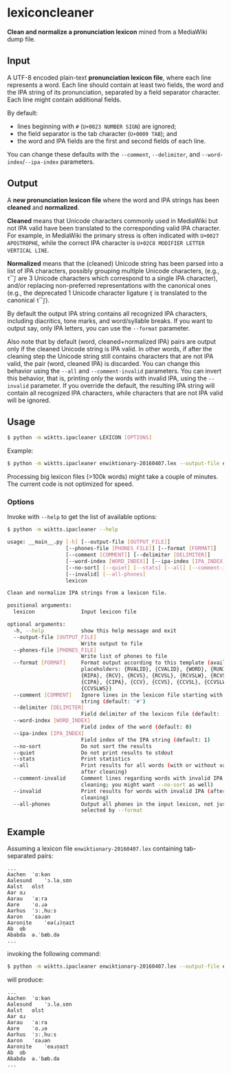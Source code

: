 # lexiconcleaner 

**Clean and normalize a pronunciation lexicon** mined from a MediaWiki dump file.


## Input

A UTF-8 encoded plain-text **pronunciation lexicon file**,
where each line represents a word.
Each line should contain at least two fields,
the word and the IPA string of its pronunciation,
separated by a field separator character.
Each line might contain additional fields.

By default:
* lines beginning with ``#`` (``U+0023 NUMBER SIGN``) are ignored;
* the field separator is the tab character (``U+0009 TAB``); and
* the word and IPA fields are the first and second fields of each line.

You can change these defaults with the ``--comment``, ``--delimiter``, and
``--word-index``/``--ipa-index`` parameters.


## Output

A **new pronunciation lexicon file** where the word and IPA strings
has been **cleaned** and **normalized**.

**Cleaned** means that Unicode characters commonly used in MediaWiki but not IPA valid
have been translated to the corresponding valid IPA character.
For example, in MediaWiki the primary stress is often indicated with ``U+0027 APOSTROPHE``,
while the correct IPA character is ``U+02C8 MODIFIER LETTER VERTICAL LINE``.

**Normalized** means that the (cleaned) Unicode string has been parsed into a list
of IPA characters, possibly grouping multiple Unicode characters,
(e.g., ``t͡ʃ`` are 3 Unicode characters which correspond to a single IPA character),
and/or replacing non-preferred representations with the canonical ones
(e.g., the deprecated 1 Unicode character ligature ``ʧ`` is translated to the canonical ``t͡ʃ``).

By default the output IPA string contains all recognized IPA characters,
including diacritics, tone marks, and word/syllable breaks.
If you want to output say, only IPA letters,
you can use the ``--format`` parameter.

Also note that by default (word, cleaned+normalized IPA) pairs
are output only if the cleaned Unicode string is IPA valid.
In other words, if after the cleaning step the Unicode string
still contains characters that are not IPA valid,
the pair (word, cleaned IPA) is discarded.
You can change this behavior using the ``--all`` and ``--comment-invalid`` parameters.
You can invert this behavior, that is, printing only the words with invalid IPA,
using the ``--invalid`` parameter.
If you override the default, the resulting IPA string will contain
all recognized IPA characters,
while characters that are not IPA valid will be ignored.


## Usage

```bash
$ python -m wiktts.ipacleaner LEXICON [OPTIONS]
```

Example:

```bash
$ python -m wiktts.ipacleaner enwiktionary-20160407.lex --output-file enwiktionary-20160407.lex.clean
```

Processing big lexicon files (>100k words) might take a couple of minutes.
The current code is not optimized for speed.

### Options

Invoke with ``--help`` to get the list of available options:

```bash
$ python -m wiktts.ipacleaner --help

usage: __main__.py [-h] [--output-file [OUTPUT_FILE]]
                   [--phones-file [PHONES_FILE]] [--format [FORMAT]]
                   [--comment [COMMENT]] [--delimiter [DELIMITER]]
                   [--word-index [WORD_INDEX]] [--ipa-index [IPA_INDEX]]
                   [--no-sort] [--quiet] [--stats] [--all] [--comment-invalid]
                   [--invalid] [--all-phones]
                   lexicon

Clean and normalize IPA strings from a lexicon file.

positional arguments:
  lexicon               Input lexicon file

optional arguments:
  -h, --help            show this help message and exit
  --output-file [OUTPUT_FILE]
                        Write output to file
  --phones-file [PHONES_FILE]
                        Write list of phones to file
  --format [FORMAT]     Format output according to this template (available
                        placeholders: {RVALID}, {CVALID}, {WORD}, {RUNI},
                        {RIPA}, {RCV}, {RCVS}, {RCVSL}, {RCVSLW}, {RCVSLWS},
                        {CIPA}, {CIPA}, {CCV}, {CCVS}, {CCVSL}, {CCVSLW},
                        {CCVSLWS})
  --comment [COMMENT]   Ignore lines in the lexicon file starting with this
                        string (default: '#')
  --delimiter [DELIMITER]
                        Field delimiter of the lexicon file (default: '\t')
  --word-index [WORD_INDEX]
                        Field index of the word (default: 0)
  --ipa-index [IPA_INDEX]
                        Field index of the IPA string (default: 1)
  --no-sort             Do not sort the results
  --quiet               Do not print results to stdout
  --stats               Print statistics
  --all                 Print results for all words (with or without valid IPA
                        after cleaning)
  --comment-invalid     Comment lines regarding words with invalid IPA (after
                        cleaning; you might want --no-sort as well)
  --invalid             Print results for words with invalid IPA (after
                        cleaning)
  --all-phones          Output all phones in the input lexicon, not just those
                        selected by --format
```

## Example

Assuming a lexicon file ``enwiktionary-20160407.lex`` containing tab-separated pairs:

```
...
Aachen	ˈɑːkən
Aalesund	ˈɔ.ləˌsʊn
Aalst	ɑlst
Aar	ɑɹ
Aarau	ˈaːra
Aare	ˈɑ.ɹə
Aarhus	ˈɔːˌhuːs
Aaron	ˈɛəɹən
Aaronite	ˈeə(ɹ)n̩aɪt
Ab	ɑb
Ababda	ə.ˈbæb.də
...
```

invoking the following command:

```bash
$ python -m wiktts.ipacleaner enwiktionary-20160407.lex --output-file enwiktionary-20160407.lex.clean
```

will produce:

```
...
Aachen	ˈɑːkən
Aalesund	ˈɔ.ləˌsʊn
Aalst	ɑlst
Aar	ɑɹ
Aarau	ˈaːra
Aare	ˈɑ.ɹə
Aarhus	ˈɔːˌhuːs
Aaron	ˈɛəɹən
Aaronite	ˈeəɹn̩aɪt
Ab	ɑb
Ababda	ə.ˈbæb.də
...
```



